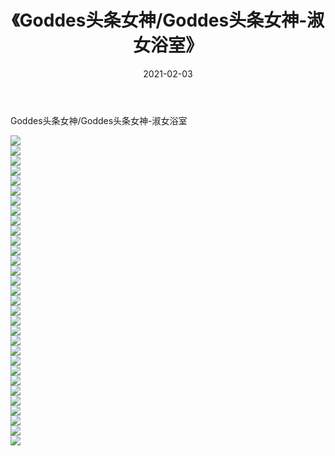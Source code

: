 ﻿---
layout: post
title:  《Goddes头条女神/Goddes头条女神-淑女浴室》
date:   2021-02-03
img: http://img.660000.xyz/Sharelink/网络美图/2021/Goddes头条女神/Goddes头条女神-淑女浴室/000.jpg
categories: [美女, 清纯, 唯美]
---

Goddes头条女神/Goddes头条女神-淑女浴室

 ![](http://img.660000.xyz/Sharelink/网络美图/2021/Goddes头条女神/Goddes头条女神-淑女浴室/001.jpg) <br>![](http://img.660000.xyz/Sharelink/网络美图/2021/Goddes头条女神/Goddes头条女神-淑女浴室/002.jpg) <br>![](http://img.660000.xyz/Sharelink/网络美图/2021/Goddes头条女神/Goddes头条女神-淑女浴室/003.jpg) <br>![](http://img.660000.xyz/Sharelink/网络美图/2021/Goddes头条女神/Goddes头条女神-淑女浴室/004.jpg) <br>![](http://img.660000.xyz/Sharelink/网络美图/2021/Goddes头条女神/Goddes头条女神-淑女浴室/005.jpg) <br>![](http://img.660000.xyz/Sharelink/网络美图/2021/Goddes头条女神/Goddes头条女神-淑女浴室/006.jpg) <br>![](http://img.660000.xyz/Sharelink/网络美图/2021/Goddes头条女神/Goddes头条女神-淑女浴室/007.jpg) <br>![](http://img.660000.xyz/Sharelink/网络美图/2021/Goddes头条女神/Goddes头条女神-淑女浴室/008.jpg) <br>![](http://img.660000.xyz/Sharelink/网络美图/2021/Goddes头条女神/Goddes头条女神-淑女浴室/009.jpg) <br>![](http://img.660000.xyz/Sharelink/网络美图/2021/Goddes头条女神/Goddes头条女神-淑女浴室/010.jpg) <br>![](http://img.660000.xyz/Sharelink/网络美图/2021/Goddes头条女神/Goddes头条女神-淑女浴室/011.jpg) <br>![](http://img.660000.xyz/Sharelink/网络美图/2021/Goddes头条女神/Goddes头条女神-淑女浴室/012.jpg) <br>![](http://img.660000.xyz/Sharelink/网络美图/2021/Goddes头条女神/Goddes头条女神-淑女浴室/013.jpg) <br>![](http://img.660000.xyz/Sharelink/网络美图/2021/Goddes头条女神/Goddes头条女神-淑女浴室/014.jpg) <br>![](http://img.660000.xyz/Sharelink/网络美图/2021/Goddes头条女神/Goddes头条女神-淑女浴室/015.jpg) <br>![](http://img.660000.xyz/Sharelink/网络美图/2021/Goddes头条女神/Goddes头条女神-淑女浴室/016.jpg) <br>![](http://img.660000.xyz/Sharelink/网络美图/2021/Goddes头条女神/Goddes头条女神-淑女浴室/017.jpg) <br>![](http://img.660000.xyz/Sharelink/网络美图/2021/Goddes头条女神/Goddes头条女神-淑女浴室/018.jpg) <br>![](http://img.660000.xyz/Sharelink/网络美图/2021/Goddes头条女神/Goddes头条女神-淑女浴室/019.jpg) <br>![](http://img.660000.xyz/Sharelink/网络美图/2021/Goddes头条女神/Goddes头条女神-淑女浴室/020.jpg) <br>![](http://img.660000.xyz/Sharelink/网络美图/2021/Goddes头条女神/Goddes头条女神-淑女浴室/021.jpg) <br>![](http://img.660000.xyz/Sharelink/网络美图/2021/Goddes头条女神/Goddes头条女神-淑女浴室/022.jpg) <br>![](http://img.660000.xyz/Sharelink/网络美图/2021/Goddes头条女神/Goddes头条女神-淑女浴室/023.jpg) <br>![](http://img.660000.xyz/Sharelink/网络美图/2021/Goddes头条女神/Goddes头条女神-淑女浴室/024.jpg) <br>![](http://img.660000.xyz/Sharelink/网络美图/2021/Goddes头条女神/Goddes头条女神-淑女浴室/025.jpg) <br>![](http://img.660000.xyz/Sharelink/网络美图/2021/Goddes头条女神/Goddes头条女神-淑女浴室/026.jpg) <br>![](http://img.660000.xyz/Sharelink/网络美图/2021/Goddes头条女神/Goddes头条女神-淑女浴室/027.jpg) <br>![](http://img.660000.xyz/Sharelink/网络美图/2021/Goddes头条女神/Goddes头条女神-淑女浴室/028.jpg) <br>![](http://img.660000.xyz/Sharelink/网络美图/2021/Goddes头条女神/Goddes头条女神-淑女浴室/029.jpg) <br>![](http://img.660000.xyz/Sharelink/网络美图/2021/Goddes头条女神/Goddes头条女神-淑女浴室/030.jpg) <br>![](http://img.660000.xyz/Sharelink/网络美图/2021/Goddes头条女神/Goddes头条女神-淑女浴室/031.jpg) <br>